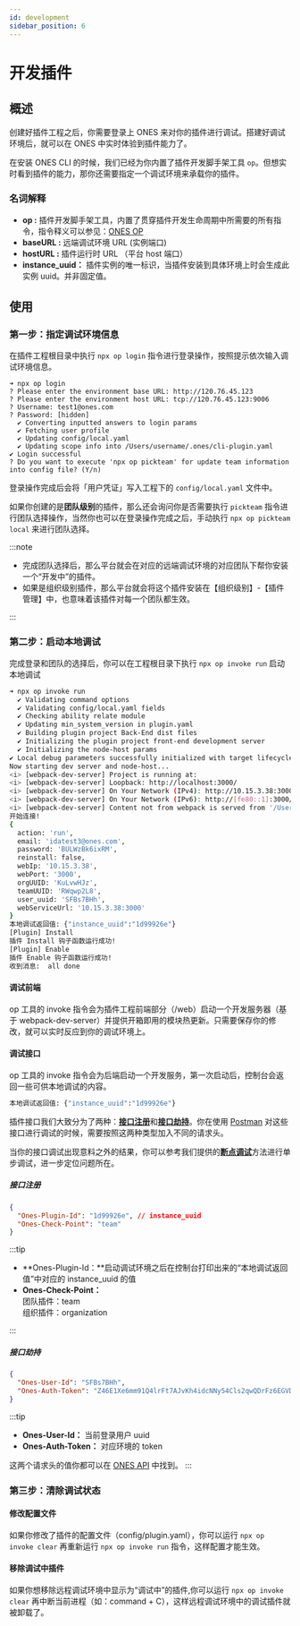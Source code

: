 ```yaml
---
id: development
sidebar_position: 6
---
```


# 开发插件

## 概述

创建好插件工程之后，你需要登录上 ONES 来对你的插件进行调试。搭建好调试环境后，就可以在 ONES 中实时体验到插件能力了。

在安装 ONES CLI 的时候，我们已经为你内置了插件开发脚手架工具 `op`。但想实时看到插件的能力，那你还需要指定一个调试环境来承载你的插件。

### 名词解释

- **op :** 插件开发脚手架工具，内置了贯穿插件开发生命周期中所需要的所有指令，指令释义可以参见：[ONES OP](../tools/cli/op-cli.mdx)
- **baseURL :** 远端调试环境 URL (实例端口)
- **hostURL :** 插件运行时 URL （平台 host 端口）
- **instance_uuid：** 插件实例的唯一标识，当插件安装到具体环境上时会生成此实例 uuid。并非固定值。

## 使用

### 第一步：指定调试环境信息

在插件工程根目录中执行 `npx op login` 指令进行登录操作，按照提示依次输入调试环境信息。

```raw
➜ npx op login
? Please enter the environment base URL: http://120.76.45.123
? Please enter the environment host URL: tcp://120.76.45.123:9006
? Username: test1@ones.com
? Password: [hidden]
  ✔ Converting inputted answers to login params
  ✔ Fetching user profile
  ✔ Updating config/local.yaml
  ✔ Updating scope info into /Users/username/.ones/cli-plugin.yaml
✔ Login successful
? Do you want to execute 'npx op pickteam' for update team information into config file? (Y/n)
```

登录操作完成后会将「用户凭证」写入工程下的 `config/local.yaml` 文件中。

如果你创建的是**团队级别**的插件，那么还会询问你是否需要执行 `pickteam` 指令进行团队选择操作，当然你也可以在登录操作完成之后，手动执行 `npx op pickteam local` 来进行团队选择。

:::note

- 完成团队选择后，那么平台就会在对应的远端调试环境的对应团队下帮你安装一个“开发中”的插件。
- 如果是组织级别插件，那么平台就会将这个插件安装在【组织级别】-【插件管理】中，也意味着该插件对每一个团队都生效。

:::

### 第二步：启动本地调试

完成登录和团队的选择后，你可以在工程根目录下执行 `npx op invoke run` 启动本地调试

```bash
➜ npx op invoke run
  ✔ Validating command options
  ✔ Validating config/local.yaml fields
  ✔ Checking ability relate module
  ✔ Updating min_system_version in plugin.yaml
  ✔ Building plugin project Back-End dist files
  ✔ Initializing the plugin project front-end development server
  ✔ Initializing the node-host params
✔ Local debug parameters successfully initialized with target lifecycle: 'run'
Now starting dev server and node-host...
<i> [webpack-dev-server] Project is running at:
<i> [webpack-dev-server] Loopback: http://localhost:3000/
<i> [webpack-dev-server] On Your Network (IPv4): http://10.15.3.38:3000/
<i> [webpack-dev-server] On Your Network (IPv6): http://[fe80::1]:3000/
<i> [webpack-dev-server] Content not from webpack is served from '/Users/dev/ONES/open-platform/public' directory
开始连接!
{
  action: 'run',
  email: 'idatest3@ones.com',
  password: 'BULWzBk6ixRM',
  reinstall: false,
  webIp: '10.15.3.38',
  webPort: '3000',
  orgUUID: 'KuLvwHJz',
  teamUUID: 'RWqwp2L8',
  user_uuid: 'SFBs7BHh',
  webServiceUrl: '10.15.3.38:3000'
}
本地调试返回值: {"instance_uuid":"1d99926e"}
[Plugin] Install
插件 Install 钩子函数运行成功!
[Plugin] Enable
插件 Enable 钩子函数运行成功!
收到消息:  all done
```

#### 调试前端

op 工具的 invoke 指令会为插件工程前端部分（/web）启动一个开发服务器（基于 webpack-dev-server）并提供开箱即用的模块热更新。只需要保存你的修改，就可以实时反应到你的调试环境上。

#### 调试接口

op 工具的 invoke 指令会为后端启动一个开发服务，第一次启动后，控制台会返回一些可供本地调试的内容。

```bash
本地调试返回值: {"instance_uuid":"1d99926e"}
```

插件接口我们大致分为了两种：[**接口注册**](#)和[**接口劫持**](../abilities/business/ONES-API/ONES-API-interception.mdx)。你在使用 [Postman](https://learning.postman.com/docs/getting-started/introduction/) 对这些接口进行调试的时候，需要按照这两种类型加入不同的请求头。

当你的接口调试出现意料之外的结果，你可以参考我们提供的[**断点调试**](./advanced/debugger.mdx)方法进行单步调试，进一步定位问题所在。

##### 接口注册

```json title="Headers"
{
  "Ones-Plugin-Id": "1d99926e", // instance_uuid
  "Ones-Check-Point": "team"
}
```

:::tip

- **Ones-Plugin-Id：**启动调试环境之后在控制台打印出来的“本地调试返回值”中对应的 instance_uuid 的值
- **Ones-Check-Point：**  
   团队插件：team  
   组织插件：organization

:::

##### 接口劫持

```json title="Headers"
{
  "Ones-User-Id": "SFBs7BHh",
  "Ones-Auth-Token": "Z46E1Xe6mm91Q4lrFt7AJvKh4idcNNy54Cls2qwQDrFz6EGVD7XBd9GmgrVXu18A"
}
```

:::tip

- **Ones-User-Id：** 当前登录用户 uuid
- **Ones-Auth-Token：** 对应环境的 token

这两个请求头的值你都可以在 [ONES API](../api/auth/auth.md#获取登录信息) 中找到。
:::

### 第三步：清除调试状态

#### 修改配置文件

如果你修改了插件的配置文件（config/plugin.yaml），你可以运行 `npx op invoke clear` 再重新运行 `npx op invoke run` 指令，这样配置才能生效。

#### 移除调试中插件

如果你想移除远程调试环境中显示为“调试中”的插件,你可以运行 `npx op invoke clear` 再中断当前进程（如：command + C），这样远程调试环境中的调试插件就被卸载了。
